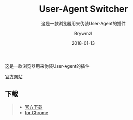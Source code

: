 ﻿---
layout:     post
title:      User-Agent Switcher
subtitle:   这是一款浏览器用来伪装User-Agent的插件
date:       2018-01-13
author:     Brywmzl
header-img: img/User-Agent Switcher/bg.jpg
catalog: true
tags: [Chrome插件]
---
这是一款浏览器用来伪装User-Agent的插件

<!--more-->

[官方网站](http://useragentswitcher.org/)

## 下载
>- [官方下载](http://useragentswitcher.org/)
>- [for Chrome](https://chrome.google.com/webstore/detail/user-agent-switcher-for-g/ffhkkpnppgnfaobgihpdblnhmmbodake?utm_source=chrome-app-launcher-info-dialog)  